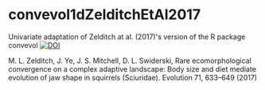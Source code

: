 # convevol1dZelditchEtAl2017
Univariate adaptation of Zelditch at al. (2017)'s version of the R package convevol
<a href="https://zenodo.org/badge/latestdoi/468447099"><img src="https://zenodo.org/badge/468447099.svg" alt="DOI"></a>

M. L. Zelditch, J. Ye, J. S. Mitchell, D. L. Swiderski, Rare ecomorphological convergence on a complex adaptive landscape: Body size and diet mediate evolution of jaw shape in squirrels (Sciuridae). Evolution 71, 633–649 (2017)
